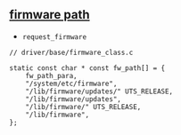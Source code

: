 #
## [firmware path](https://blog.csdn.net/zifehng/article/details/60321966)

+ `request_firmware`

```text
// driver/base/firmware_class.c

static const char * const fw_path[] = {
    fw_path_para,
    "/system/etc/firmware",
    "/lib/firmware/updates/" UTS_RELEASE,
    "/lib/firmware/updates",
    "/lib/firmware/" UTS_RELEASE,
    "/lib/firmware",
};
```


